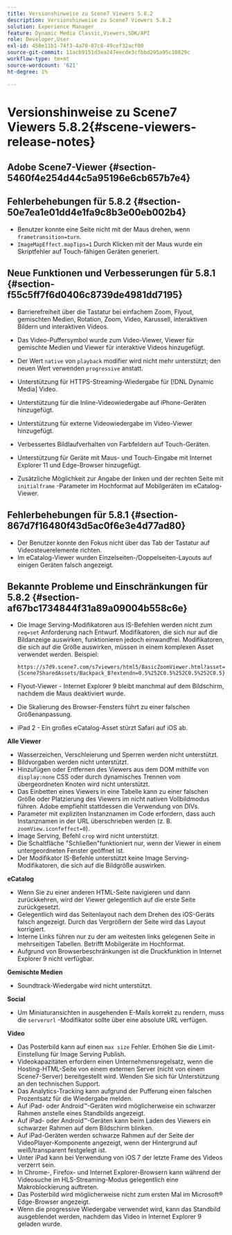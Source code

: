 ```yaml
---
title: Versionshinweise zu Scene7 Viewers 5.8.2
description: Versionshinweise zu Scene7 Viewers 5.8.2
solution: Experience Manager
feature: Dynamic Media Classic,Viewers,SDK/API
role: Developer,User
exl-id: 458e11b1-74f3-4a70-87c8-49cef32acf00
source-git-commit: 11acb9151d3ea247eecde3cfbbd295a95c10829c
workflow-type: tm+mt
source-wordcount: '621'
ht-degree: 1%

---
```


# Versionshinweise zu Scene7 Viewers 5.8.2{#scene-viewers-release-notes}

## Adobe Scene7-Viewer {#section-5460f4e254d44c5a95196e6cb657b7e4}

## Fehlerbehebungen für 5.8.2 {#section-50e7ea1e01dd4e1fa9c8b3e00eb002b4}

* Benutzer konnte eine Seite nicht mit der Maus drehen, wenn `frametransition=turn`.
* `ImageMapEffect.mapTips=1` Durch Klicken mit der Maus wurde ein Skriptfehler auf Touch-fähigen Geräten generiert.

## Neue Funktionen und Verbesserungen für 5.8.1 {#section-f55c5ff7f6d0406c8739de4981dd7195}

* Barrierefreiheit über die Tastatur bei einfachem Zoom, Flyout, gemischten Medien, Rotation, Zoom, Video, Karussell, interaktiven Bildern und interaktiven Videos.
* Das Video-Puffersymbol wurde zum Video-Viewer, Viewer für gemischte Medien und Viewer für interaktive Videos hinzugefügt.
* Der Wert `native` von `playback` modifier wird nicht mehr unterstützt; den neuen Wert verwenden `progressive` anstatt.

* Unterstützung für HTTPS-Streaming-Wiedergabe für [!DNL Dynamic Media] Video.
* Unterstützung für die Inline-Videowiedergabe auf iPhone-Geräten hinzugefügt.
* Unterstützung für externe Videowiedergabe im Video-Viewer hinzugefügt.
* Verbessertes Bildlaufverhalten von Farbfeldern auf Touch-Geräten.
* Unterstützung für Geräte mit Maus- und Touch-Eingabe mit Internet Explorer 11 und Edge-Browser hinzugefügt.
* Zusätzliche Möglichkeit zur Angabe der linken und der rechten Seite mit `initialframe` -Parameter im Hochformat auf Mobilgeräten im eCatalog-Viewer.

## Fehlerbehebungen für 5.8.1 {#section-867d7f16480f43d5ac0f6e3e4d77ad80}

* Der Benutzer konnte den Fokus nicht über das Tab der Tastatur auf Videosteuerelemente richten.
* Im eCatalog-Viewer wurden Einzelseiten-/Doppelseiten-Layouts auf einigen Geräten falsch angezeigt.

## Bekannte Probleme und Einschränkungen für 5.8.2 {#section-af67bc1734844f31a89a09004b558c6e}

* Die Image Serving-Modifikatoren aus IS-Befehlen werden nicht zum `req=set` Anforderung nach Entwurf. Modifikatoren, die sich nur auf die Bildanzeige auswirken, funktionieren jedoch einwandfrei. Modifikatoren, die sich auf die Größe auswirken, müssen in einem komplexen Asset verwendet werden. Beispiel:

   `https://s7d9.scene7.com/s7viewers/html5/BasicZoomViewer.html?asset= {Scene7SharedAssets/Backpack_B?extendn=0.5%252C0.5%252C0.5%252C0.5}`

* Flyout-Viewer - Internet Explorer 9 bleibt manchmal auf dem Bildschirm, nachdem die Maus deaktiviert wurde.
* Die Skalierung des Browser-Fensters führt zu einer falschen Größenanpassung.
* iPad 2 - Ein großes eCatalog-Asset stürzt Safari auf iOS ab.

**Alle Viewer**

* Wasserzeichen, Verschleierung und Sperren werden nicht unterstützt.
* Bildvorgaben werden nicht unterstützt.
* Hinzufügen oder Entfernen des Viewers aus dem DOM mithilfe von `display:none` CSS oder durch dynamisches Trennen vom übergeordneten Knoten wird nicht unterstützt.
* Das Einbetten eines Viewers in eine Tabelle kann zu einer falschen Größe oder Platzierung des Viewers im nicht nativen Vollbildmodus führen. Adobe empfiehlt stattdessen die Verwendung von DIVs.
* Parameter mit expliziten Instanznamen im Code erfordern, dass auch Instanznamen in der URL überschrieben werden (z. B. `zoomView.iconfeffect=0`).
* Image Serving, Befehl `crop` wird nicht unterstützt.
* Die Schaltfläche &quot;Schließen&quot;funktioniert nur, wenn der Viewer in einem untergeordneten Fenster geöffnet ist.
* Der Modifikator IS-Befehle unterstützt keine Image Serving-Modifikatoren, die sich auf die Bildgröße auswirken.

**eCatalog**

* Wenn Sie zu einer anderen HTML-Seite navigieren und dann zurückkehren, wird der Viewer gelegentlich auf die erste Seite zurückgesetzt.
* Gelegentlich wird das Seitenlayout nach dem Drehen des iOS-Geräts falsch angezeigt. Durch das Vergrößern der Seite wird das Layout korrigiert.
* Interne Links führen nur zu der am weitesten links gelegenen Seite in mehrseitigen Tabellen. Betrifft Mobilgeräte im Hochformat.
* Aufgrund von Browserbeschränkungen ist die Druckfunktion in Internet Explorer 9 nicht verfügbar.

**Gemischte Medien**

* Soundtrack-Wiedergabe wird nicht unterstützt.

**Social**

* Um Miniaturansichten in ausgehenden E-Mails korrekt zu rendern, muss die `serverurl` -Modifikator sollte über eine absolute URL verfügen.

**Video**

* Das Posterbild kann auf einen `max size` Fehler. Erhöhen Sie die Limit-Einstellung für Image Serving Publish.
* Videokapazitäten erfordern einen Unternehmensregelsatz, wenn die Hosting-HTML-Seite von einem externen Server (nicht von einem Scene7-Server) bereitgestellt wird. Wenden Sie sich für Unterstützung an den technischen Support.
* Das Analytics-Tracking kann aufgrund der Pufferung einen falschen Prozentsatz für die Wiedergabe melden.
* Auf iPad- oder Android™-Geräten wird möglicherweise ein schwarzer Rahmen anstelle eines Standbilds angezeigt.
* Auf iPad- oder Android™-Geräten kann beim Laden des Viewers ein schwarzer Rahmen auf dem Bildschirm blinken.
* Auf iPad-Geräten werden schwarze Rahmen auf der Seite der VideoPlayer-Komponente angezeigt, wenn der Hintergrund auf weiß/transparent festgelegt ist.
* Unter iPad kann bei Verwendung von iOS 7 der letzte Frame des Videos verzerrt sein.
* In Chrome-, Firefox- und Internet Explorer-Browsern kann während der Videosuche im HLS-Streaming-Modus gelegentlich eine Makroblockierung auftreten.
* Das Posterbild wird möglicherweise nicht zum ersten Mal im Microsoft® Edge-Browser angezeigt.
* Wenn die progressive Wiedergabe verwendet wird, kann das Standbild ausgeblendet werden, nachdem das Video in Internet Explorer 9 geladen wurde.
